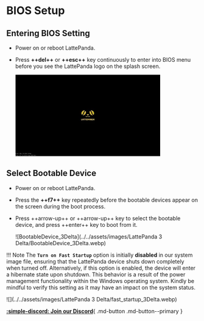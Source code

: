 # BIOS Setup

## Entering BIOS Setting

* Power on or reboot LattePanda.

* Press **++del++** or **++esc++** key continuously to enter into BIOS menu before you see the LattePanda logo on the splash screen. 

    ![](../../assets/images/lp_boot_logo.webp)

## Select Bootable Device

* Power on or reboot LattePanda.
* Press the **++f7++** key repeatedly before the bootable devices appear on the screen during the boot process.

* Press ++arrow-up++ or ++arrow-up++ key to select the bootable device, and press ++enter++ key to boot from it.

  ![BootableDevice_3Delta](../../assets/images/LattePanda 3 Delta/BootableDevice_3Delta.webp)


!!! Note
    The **`Turn on Fast Startup`** option is initially **disabled** in our system image file, ensuring that the LattePanda device shuts down completely when turned off. Alternatively, if this option is enabled, the device will enter a hibernate state upon shutdown. This behavior is a result of the power management functionality within the Windows operating system. Kindly be mindful to verify this setting as it may have an impact on the system status.

  ![](../../assets/images/LattePanda 3 Delta/fast_startup_3Delta.webp)




[**:simple-discord: Join our Discord**](https://discord.gg/k6YPYQgmHt){ .md-button .md-button--primary }